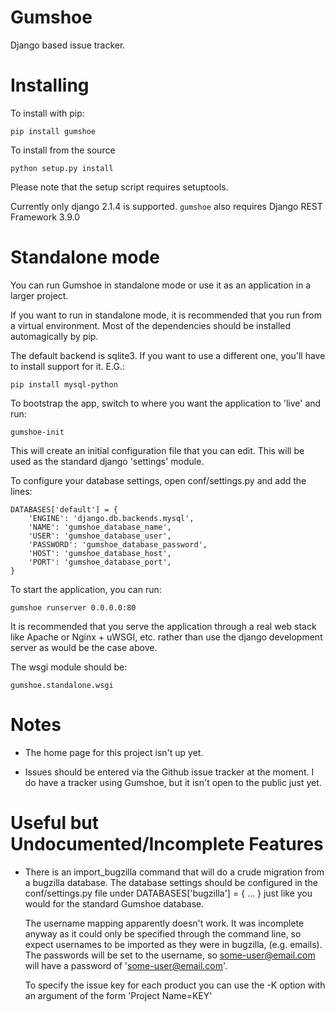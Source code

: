 Gumshoe
=======

Django based issue tracker.

Installing
==========

To install with pip:

    pip install gumshoe

To install from the source

    python setup.py install

Please note that the setup script requires setuptools.

Currently only django 2.1.4 is supported.  `gumshoe` also requires Django REST Framework 3.9.0

Standalone mode
===============

You can run Gumshoe in standalone mode or use it as an application in a
larger project.

If you want to run in standalone mode, it is recommended that you run from
a virtual environment.  Most of the dependencies should be installed
automagically by pip.

The default backend is sqlite3.  If you want to use a different one, you'll
have to install support for it.  E.G.:

    pip install mysql-python

To bootstrap the app, switch to where you want the application to 'live' and run:

    gumshoe-init

This will create an initial configuration file that you can edit.  This will be
used as the standard django 'settings' module.

To configure your database settings, open conf/settings.py and add the lines:

    DATABASES['default'] = {
        'ENGINE': 'django.db.backends.mysql',
        'NAME': 'gumshoe_database_name',
        'USER': 'gumshoe_database_user',
        'PASSWORD': 'gumshoe_database_password',
        'HOST': 'gumshoe_database_host',
        'PORT': 'gumshoe_database_port',
    }

To start the application, you can run:

    gumshoe runserver 0.0.0.0:80

It is recommended that you serve the application through a real web stack like
Apache or Nginx + uWSGI, etc. rather than use the django development server as
would be the case above.

The wsgi module should be:

    gumshoe.standalone.wsgi

Notes
=====

* The home page for this project isn't up yet.

* Issues should be entered via the Github issue tracker at the moment.  I do have a
  tracker using Gumshoe, but it isn't open to the public just yet.

Useful but Undocumented/Incomplete Features
===========================================

* There is an import_bugzilla command that will do a crude migration from a bugzilla
  database.  The database settings should be configured in the conf/settings.py file
  under DATABASES['bugzilla'] = { ... } just like you would for the standard Gumshoe
  database.

  The username mapping apparently doesn't work.  It was incomplete anyway as it could
  only be specified through the command line, so expect usernames to be imported as
  they were in bugzilla, (e.g. emails).  The passwords will be set to the username, so
  some-user@email.com will have a password of 'some-user@email.com'.

  To specify the issue key for each product you can use the -K option with an argument
  of the form 'Project Name=KEY'
